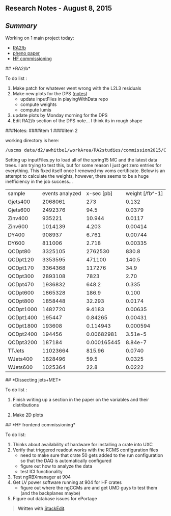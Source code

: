 Research Notes - August 8, 2015
------------------------------------
## *Summary*

Working on 1 main project today:

- [RA2/b](#RA2b) 
- [pheno paper](#DissectingJetsMET)
- [HF commissioning](#HFcommissioning)

<a name="RA2b">
## *RA2/b* 

To do list :

1. Make patch for whatever went wrong with the L2L3 residuals
2. Make new plots for the DPS ([notes](#ra2b-item2))
	+ update inputFiles in playingWithData repo
	+ compute weights
	+ compute lumis
3. update plots by Monday morning for the DPS
4. Edit RA2/b section of the DPS note... I think its in rough shape

###Notes:
<a name="ra2b-item1">
####item 1
<a name="ra2b-item2">
####item 2

working directory is here:
<pre>/uscms_data/d2/awhitbe1/workArea/RA2studies/commission2015/CMSSW_7_4_6_patch1/src/AWhitbeck/SuSySubstructure/test/playingWithData</pre>

Setting up inputFiles.py to load all of the spring15 MC and the latest data trees.  I am trying to test this, but for some reason I just get zero entries for everything.  This fixed itself once I renewed my voms certificate.  Below is an attempt to calculate the weights, however, there seems to be a huge inefficiency in the job success...

<table>
<tr> 
<td> sample </td> <td> events analyzed </td> <td> x-sec [pb] </td> <td>weight [/fb^-1]</td>
</tr>
<tr> 
<td> Gjets400 </td><td>2068061</td><td>273</td><td>0.132</td>
</tr>
<td> Gjets600 </td><td>2492376</td><td>94.5</td><td>0.0379</td>
</tr>
<tr>
<td> Zinv400 </td><td>935221</td><td>10.944</td><td>0.0117</td>
</tr>
<tr>
<td> Zinv600 </td><td>1014139</td><td>4.203</td><td>0.00414</td>
</tr>
<tr>
<td> DY400 </td><td>908937</td><td>6.761</td><td>0.00744</td>
</tr>
<tr>
<td> DY600 </td><td>811006</td><td>2.718</td><td>0.00335</td>
</tr>
<tr>
<td> QCDpt80 </td><td>3325105</td><td>2762530</td><td>830.8</td>
</tr>
<tr>
<td> QCDpt120 </td><td>3353595</td><td>471100</td><td>140.5</td>
</tr>
<tr>
<td> QCDpt170 </td><td>3364368</td><td>117276</td><td>34.9</td>
</tr>
<tr>
<td> QCDpt300 </td><td>2893108</td><td>7823</td><td>2.70</td>
</tr>
<tr>
<td> QCDpt470 </td><td>1936832</td><td>648.2</td><td>0.335</td>
</tr>
<tr>
<td> QCDpt600 </td><td>1865328</td><td>186.9</td><td>0.100</td>
</tr>
<tr>
<td> QCDpt800 </td><td>1858448</td><td>32.293</td><td>0.0174</td>
</tr>
<tr>
<td> QCDpt1000 </td><td>1482720</td><td>9.4183</td><td>0.00635</td>
</tr>
<tr>
<td> QCDpt1400 </td><td>195447</td><td>0.84265</td><td>0.00431</td>
</tr>
<tr>
<td> QCDpt1800 </td><td>193608</td><td>0.114943</td><td>0.000594</td>
</tr>
<tr>
<td> QCDpt2400 </td><td>194456</td><td>0.00682981</td><td>3.51e-5</td>
</tr>
<tr>
<td> QCDpt3200 </td><td>187184</td><td>0.000165445</td><td>8.84e-7</td>
</tr>
<tr>
<td> TTJets </td><td>11023664</td><td>815.96</td><td>0.0740</td>
</tr>
<tr>
<td> WJets400 </td><td>1828496</td><td>59.5</td><td>0.0325</td>
</tr>
<tr>
<td> WJets600 </td><td>1025364</td><td>22.8</td><td>0.0222</td>
</tr>

</table>

<a name="DissectingJetsMET">
## *Dissecting jets+MET* 

To do list :

1. Finish writing up a section in the paper on the variables and their distributions

2. Make 2D plots 

<a name="HFcommissioning">
## *HF frontend commissioning* 

To do list:

1. Thinks about availability of hardware for installing a crate into UXC
2. Verify that triggered readout works with the RCMS configuration files
	+ need to make sure that crate 50 gets added to the run configuration so that the DAQ is automatically configured
	+ figure out how to analyze the data 
	+ test ICI functionality
3. Test ngRBXmanager at 904
4. Get LV power software running at 904 for HF crates
	+ figure out where the ngCCMs are and get UMD guys to test them (and the backplanes maybe)
5. Figure out database issues for ePortage


> Written with [StackEdit](https://stackedit.io/).